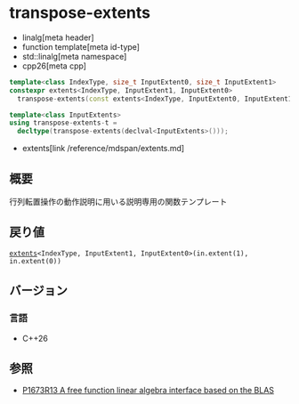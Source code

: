 # transpose-extents
* linalg[meta header]
* function template[meta id-type]
* std::linalg[meta namespace]
* cpp26[meta cpp]

```cpp
template<class IndexType, size_t InputExtent0, size_t InputExtent1>
constexpr extents<IndexType, InputExtent1, InputExtent0>
  transpose-extents(const extents<IndexType, InputExtent0, InputExtent1>& in);

template<class InputExtents>
using transpose-extents-t =
  decltype(transpose-extents(declval<InputExtents>()));
```
* extents[link /reference/mdspan/extents.md]

## 概要
行列転置操作の動作説明に用いる説明専用の関数テンプレート


## 戻り値
[`extents`](/reference/mdspan/extents.md)`<IndexType, InputExtent1, InputExtent0>(in.extent(1), in.extent(0))`


## バージョン
### 言語
- C++26


## 参照
- [P1673R13 A free function linear algebra interface based on the BLAS](https://www.open-std.org/jtc1/sc22/wg21/docs/papers/2023/p1673r13.html)
